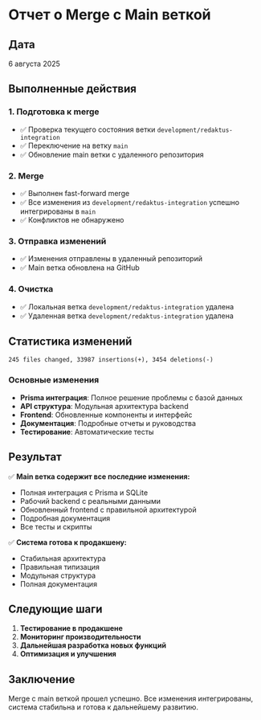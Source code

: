 # Отчет о Merge с Main веткой

## Дата
6 августа 2025

## Выполненные действия

### 1. Подготовка к merge
- ✅ Проверка текущего состояния ветки `development/redaktus-integration`
- ✅ Переключение на ветку `main`
- ✅ Обновление main ветки с удаленного репозитория

### 2. Merge
- ✅ Выполнен fast-forward merge
- ✅ Все изменения из `development/redaktus-integration` успешно интегрированы в `main`
- ✅ Конфликтов не обнаружено

### 3. Отправка изменений
- ✅ Изменения отправлены в удаленный репозиторий
- ✅ Main ветка обновлена на GitHub

### 4. Очистка
- ✅ Локальная ветка `development/redaktus-integration` удалена
- ✅ Удаленная ветка `development/redaktus-integration` удалена

## Статистика изменений

```
245 files changed, 33987 insertions(+), 3454 deletions(-)
```

### Основные изменения
- **Prisma интеграция**: Полное решение проблемы с базой данных
- **API структура**: Модульная архитектура backend
- **Frontend**: Обновленные компоненты и интерфейс
- **Документация**: Подробные отчеты и руководства
- **Тестирование**: Автоматические тесты

## Результат

✅ **Main ветка содержит все последние изменения:**
- Полная интеграция с Prisma и SQLite
- Рабочий backend с реальными данными
- Обновленный frontend с правильной архитектурой
- Подробная документация
- Все тесты и скрипты

✅ **Система готова к продакшену:**
- Стабильная архитектура
- Правильная типизация
- Модульная структура
- Полная документация

## Следующие шаги

1. **Тестирование в продакшене**
2. **Мониторинг производительности**
3. **Дальнейшая разработка новых функций**
4. **Оптимизация и улучшения**

## Заключение

Merge с main веткой прошел успешно. Все изменения интегрированы, система стабильна и готова к дальнейшему развитию.
